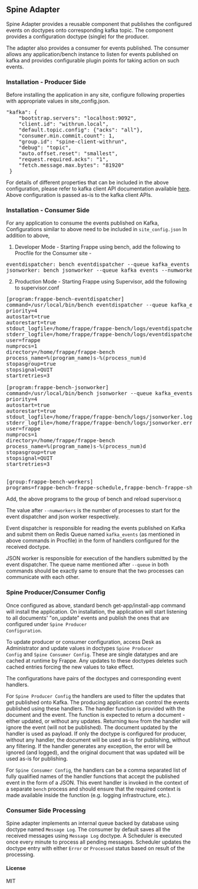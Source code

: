 ## Spine Adapter

Spine Adapter provides a reusable component that publishes the configured events on doctypes onto corresponding kafka topic. The component provides a configuration doctype (single) for the producer.

The adapter also provides a consumer for events published. The consumer allows any application/bench instance to listen for events published on kafka and provides configurable plugin points for taking action on such events.

### Installation - Producer Side
Before installing the application in any site, configure following properties with appropriate values in site_config.json.

<pre>
"kafka": {
    "bootstrap.servers": "localhost:9092",
    "client.id": "withrun.local",
    "default.topic.config": {"acks": "all"},
    "consumer.min.commit.count": 1,
    "group.id": "spine-client-withrun",
    "debug": "topic",
    "auto.offset.reset": "smallest",
    "request.required.acks": "1",
    "fetch.message.max.bytes": "81920"
 }
</pre>

For details of different properties that can be included in the above configuration, please refer to kafka client API documentation available  [here](https://docs.confluent.io/current/clients/confluent-kafka-python/index.html#configuration). Above configuration is passed as-is to the kafka client APIs.

### Installation - Consumer Side
For any application to consume the events published on Kafka, Configurations similar to above need to be included in <code>site_config.json</code> 
In addition to above, 
1. Developer Mode - Starting Frappe using bench, add the following to Procfile for the Consumer site -
<pre>
eventdispatcher: bench eventdispatcher --queue kafka_events --numworkers 2
jsonworker: bench jsonworker --queue kafka_events --numworkers 2
</pre>

2. Production Mode - Starting Frappe using Supervisor, add the following to supervisor.conf
<pre>
[program:frappe-bench-eventdispatcher]
command=/usr/local/bin/bench eventdispatcher --queue kafka_events
priority=4
autostart=true
autorestart=true
stdout_logfile=/home/frappe/frappe-bench/logs/eventdispatcher.log
stderr_logfile=/home/frappe/frappe-bench/logs/eventdispatcher.error.log
user=frappe
numprocs=1
directory=/home/frappe/frappe-bench
process_name=%(program_name)s-%(process_num)d
stopasgroup=true
stopsignal=QUIT
startretries=3

[program:frappe-bench-jsonworker]
command=/usr/local/bin/bench jsonworker --queue kafka_events
priority=4
autostart=true
autorestart=true
stdout_logfile=/home/frappe/frappe-bench/logs/jsonworker.log
stderr_logfile=/home/frappe/frappe-bench/logs/jsonworker.error.log
user=frappe
numprocs=1
directory=/home/frappe/frappe-bench
process_name=%(program_name)s-%(process_num)d
stopasgroup=true
stopsignal=QUIT
startretries=3
    

[group:frappe-bench-workers]
programs=frappe-bench-frappe-schedule,frappe-bench-frappe-short-worker,frappe-bench-frappe-long-worker,frappe-bench-eventdispatcher,frappe-bench-jsonworker
</pre>
Add, the above programs to the group of bench and reload supervisor.q

The value after <code>--numworkers</code> is the number of processes to start for the event dispatcher and json worker respectively.

Event dispatcher is responsible for reading the events published on Kafka and submit them on Redis Queue named <code>kafka_events</code> (as mentioned in above commands in Procfile) in the form of handlers configured for the received doctype.

JSON worker is responsible for execution of the handlers submitted by the event dispatcher. The queue name mentioned after <code>--queue</code> in both commands should be exactly same to ensure that the two processes can communicate with each other. 

### Spine Producer/Consumer Config

Once configured as above, standard bench get-app/install-app command will install the application. On installation, the application will start listening to all documents' "on_update" events and publish the ones that are configured under <code>Spine Producer Configuration</code>.

To update producer or consumer configuration, access Desk as Administrator and update values in doctypes <code>Spine Producer Config</code> and <code>Spine Consumer Config</code>. These are single datatypes and are cached at runtime by Frappe. Any updates to these doctypes deletes such cached entries forcing the new values to take effect.

The configurations have pairs of the doctypes and corresponding event handlers. 

For <code>Spine Producer Config</code> the handlers are used to filter the updates that get published onto Kafka. The producing application can control the events published using these handlers. The handler function is provided with the document and the event. The function is expected to return a document - either updated, or without any updates. Returning <code>None</code> from the handler will ignore the event (will not be published). The document updated by the handler is used as payload. If only the doctype is configured for producer, without any handler, the document will be used as-is for publishing, without any filtering. If the handler generates any exception, the error will be ignored (and logged), and the original document that was updated will be used as-is for publishing.

For <code>Spine Consumer Config</code>, the handlers can be a comma separated list of fully qualified names of the handler functions that accept the published event in the form of a JSON. This event handler is invoked in the context of a separate <code>bench</code> process and should ensure that the required context is made available inside the function (e.g. logging infrastructure, etc.).

### Consumer Side Processing
Spine adapter implements an internal queue backed by database using doctype named <code>Message Log</code>. The consumer by default saves all the received messages using <code>Message Log</code> doctype. A Scheduler is executed once every minute to process all pending messages. Scheduler updates the doctype entry with either <code>Error</code> or <code>Processed</code> status based on result of the processing.

#### License

MIT
